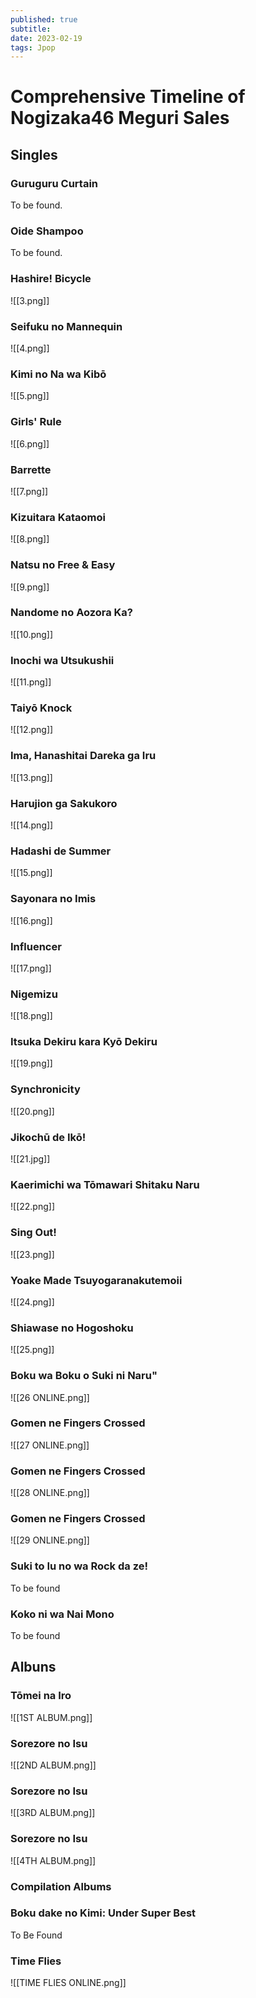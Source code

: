 ```yaml
---
published: true
subtitle: 
date: 2023-02-19
tags: Jpop
---
```


#  Comprehensive Timeline of Nogizaka46 Meguri Sales

## Singles


### Guruguru Curtain

To be found.

### Oide Shampoo

To be found.

### Hashire! Bicycle

![[3.png]]

### Seifuku no Mannequin

![[4.png]]

### Kimi no Na wa Kibō

![[5.png]]

### Girls' Rule

![[6.png]]

### Barrette

![[7.png]]

### Kizuitara Kataomoi

![[8.png]]

### Natsu no Free & Easy

![[9.png]]

### Nandome no Aozora Ka?

![[10.png]]

### Inochi wa Utsukushii

![[11.png]]

### Taiyō Knock

![[12.png]]

### Ima, Hanashitai Dareka ga Iru

![[13.png]]

### Harujion ga Sakukoro

![[14.png]]

### Hadashi de Summer

![[15.png]]

### Sayonara no Imis

![[16.png]]

### Influencer

![[17.png]]

### Nigemizu

![[18.png]]

### Itsuka Dekiru kara Kyō Dekiru

![[19.png]]

### Synchronicity

![[20.png]]

###  Jikochū de Ikō!

![[21.jpg]]

###  Kaerimichi wa Tōmawari Shitaku Naru

![[22.png]]

###  Sing Out!

![[23.png]]

###  Yoake Made Tsuyogaranakutemoii

![[24.png]]

###  Shiawase no Hogoshoku

![[25.png]]

###  Boku wa Boku o Suki ni Naru"

![[26 ONLINE.png]]

###  Gomen ne Fingers Crossed

![[27 ONLINE.png]]

###  Gomen ne Fingers Crossed

![[28 ONLINE.png]]

###  Gomen ne Fingers Crossed

![[29 ONLINE.png]]

### Suki to Iu no wa Rock da ze!

To be found

### Koko ni wa Nai Mono

To be found

## Albuns

### Tōmei na Iro

![[1ST ALBUM.png]]

### Sorezore no Isu

![[2ND ALBUM.png]]

### Sorezore no Isu

![[3RD ALBUM.png]]

### Sorezore no Isu

![[4TH ALBUM.png]]

### Compilation Albums

### Boku dake no Kimi: Under Super Best

To Be Found

### Time Flies

![[TIME FLIES ONLINE.png]]